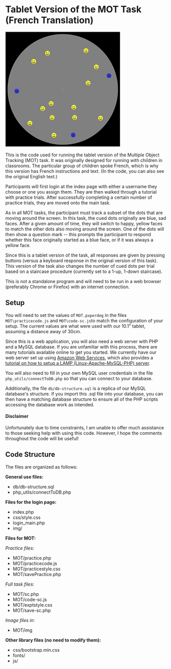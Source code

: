 # Tablet Version of the MOT Task (French Translation)

![MOT preview](https://raw.githubusercontent.com/amandayung/mot-tablet/master/mot/img/mot_preview.png "MOT task")

This is the code used for running the tablet version of the Multiple Object Tracking (MOT) task. It was originally designed for running with children in classrooms. The particular group of children spoke French, which is why this version has French instructions and text. (In the code, you can also see the original English text.)

Participants will first login at the index page with either a username they choose or one you assign them. They are then walked through a tutorial with practice trials. After successfully completing a certain number of practice trials, they are moved onto the main task.

As in all MOT tasks, the participant must track a subset of the dots that are moving around the screen. In this task, the cued dots originally are blue, sad faces. After a given amount of time, they will switch to happy, yellow faces to match the other dots also moving around the screen. One of the dots will then show a question mark -- this prompts the participant to respond whether this face originally started as a blue face, or if it was always a yellow face. 

Since this is a tablet version of the task, all responses are given by pressing buttons (versus a keyboard response in the original version of this task). This version of the task also changes the number of cued dots per trial based on a staircase procedure (currently set to a 1-up, 1-down staircase).

This is not a standalone program and will need to be run in a web browser (preferably Chrome or Firefox) with an internet connection.


## Setup
You will need to set the values of `MOT.pxperdeg` in the files `MOT\practicecode.js` and `MOT\code-sc.js`to match the configuration of your setup. The current values are what were used with our 10.1" tablet, assuming a distance away of 30cm.

Since this is a web application, you will also need a web server with PHP and a MySQL database.  If you are unfamiliar with this process, there are many tutorials available online to get you started. We currently have our web server set up using [Amazon Web Services](https://aws.amazon.com/), which also provides a [tutorial on how to setup a LAMP (Linux-Apache-MySQL-PHP) server](http://docs.aws.amazon.com/AWSEC2/latest/UserGuide/install-LAMP.html).

You will also need to fill in your own MySQL user credentials in the file `php_utils/connectToDB.php` so that you can connect to your database.

Additionally, the file `db/db-structure.sql` is a replica of our MySQL database's structure. If you import this .sql file into your database, you can then have a matching database structure to ensure all of the PHP scripts accessing the database work as intended.


#### Disclaimer
Unfortunately due to time constraints, I am unable to offer much assistance to those seeking help with using this code. However, I hope the comments throughout the code will be useful!


## Code Structure

The files are organized as follows:

__General use files:__
* db/db-structure.sql
* php_utils/connectToDB.php

__Files for the login page:__
* index.php
* css/style.css
* login_main.php
* img/

__Files for MOT:__

_Practice files:_
* MOT/practice.php
* MOT/practicecode.js
* MOT/practicestyle.css
* MOT/savePractice.php

_Full task files:_
* MOT/sc.php
* MOT/code-sc.js
* MOT/exptstyle.css
* MOT/save-sc.php

_Image files in:_
* MOT/img

__Other library files (no need to modify them):__
* css/bootstrap.min.css
* fonts/
* js/
